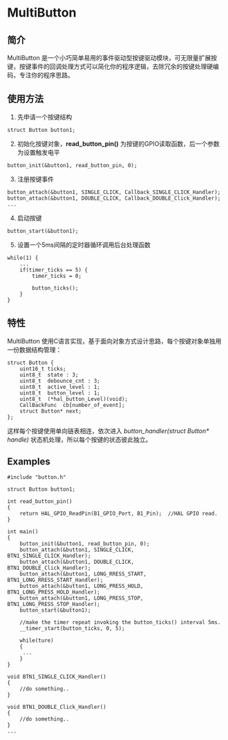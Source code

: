 # MultiButton

## 简介
MultiButton 是一个小巧简单易用的事件驱动型按键驱动模块，可无限量扩展按键，按键事件的回调处理方式可以简化你的程序逻辑，去除冗余的按键处理硬编码，专注你的程序思路。

## 使用方法
1. 先申请一个按键结构

```
struct Button button1;
```
2. 初始化按键对象，**read_button_pin()** 为按键的GPIO读取函数，后一个参数为设置触发电平

```
button_init(&button1, read_button_pin, 0);
```
3. 注册按键事件

```
button_attach(&button1, SINGLE_CLICK, Callback_SINGLE_CLICK_Handler);
button_attach(&button1, DOUBLE_CLICK, Callback_DOUBLE_Click_Handler);
...
```
4. 启动按键

```
button_start(&button1);
```
5. 设置一个5ms间隔的定时器循环调用后台处理函数

```
while(1) {
    ...
    if(timer_ticks == 5) {
        timer_ticks = 0;
        
        button_ticks();
    }
}
```

## 特性
MultiButton 使用C语言实现，基于面向对象方式设计思路，每个按键对象单独用一份数据结构管理：

```
struct Button {
    uint16_t ticks;
    uint8_t  state : 3;
    uint8_t  debounce_cnt : 3; 
    uint8_t  active_level : 1;
    uint8_t  button_level : 1;
    uint8_t  (*hal_button_Level)(void);
    CallBackFunc  cb[number_of_event];
    struct Button* next;
};
```
这样每个按键使用单向链表相连，依次进入 *button_handler(struct Button\* handle)* 状态机处理，所以每个按键的状态彼此独立。


## Examples

```
#include "button.h"

struct Button button1;

int read_button_pin()
{
    return HAL_GPIO_ReadPin(B1_GPIO_Port, B1_Pin);  //HAL GPIO read.
}

int main()
{
    button_init(&button1, read_button_pin, 0);
    button_attach(&button1, SINGLE_CLICK,     BTN1_SINGLE_CLICK_Handler);
    button_attach(&button1, DOUBLE_CLICK,     BTN1_DOUBLE_Click_Handler);
    button_attach(&button1, LONG_RRESS_START, BTN1_LONG_RRESS_START_Handler);
    button_attach(&button1, LONG_PRESS_HOLD,  BTN1_LONG_PRESS_HOLD_Handler);
    button_attach(&button1, LONG_PRESS_STOP,  BTN1_LONG_PRESS_STOP_Handler);
    button_start(&button1);
    
    //make the timer repeat invoking the button_ticks() interval 5ms.
    __timer_start(button_ticks, 0, 5);
    
    while(ture) 
    {
     ...
    }
}

void BTN1_SINGLE_CLICK_Handler()
{
    //do something..
}

void BTN1_DOUBLE_Click_Handler()
{
    //do something..
}
...
```

